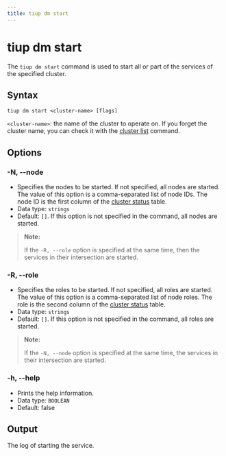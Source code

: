 ```yaml
---
title: tiup dm start
---
```


# tiup dm start

The `tiup dm start` command is used to start all or part of the services of the specified cluster.

## Syntax

```shell
tiup dm start <cluster-name> [flags]
```

`<cluster-name>`: the name of the cluster to operate on. If you forget the cluster name, you can check it with the [cluster list](/tiup/tiup-component-dm-list.md) command.

## Options

### -N, --node

- Specifies the nodes to be started. If not specified, all nodes are started. The value of this option is a comma-separated list of node IDs. The node ID is the first column of the [cluster status](/tiup/tiup-component-dm-display.md) table.
- Data type: `strings`
- Default: `[]`. If this option is not specified in the command, all nodes are started.

> **Note:**
>
> If the `-R, --role` option is specified at the same time, then the services in their intersection are started.

### -R, --role

- Specifies the roles to be started. If not specified, all roles are started. The value of this option is a comma-separated list of node roles. The role is the second column of the [cluster status](/tiup/tiup-component-dm-display.md) table.
- Data type: `strings`
- Default: `[]`. If this option is not specified in the command, all roles are started.

> **Note:**
>
> If the `-N, --node` option is specified at the same time, the services in their intersection are started.

### -h, --help

- Prints the help information.
- Data type: `BOOLEAN`
- Default: false

## Output

The log of starting the service.